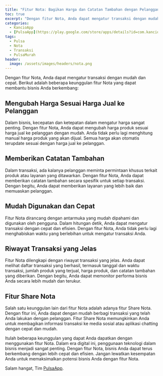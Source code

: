 ```yaml
---
title: "Fitur Nota: Bagikan Harga dan Catatan Tambahan dengan Pelanggan Anda!"
toc: true
excerpt: "Dengan fitur Nota, Anda dapat mengatur transaksi dengan mudah dan cepat"
categories:
  - KancioApp
  - [PulsaApp](https://play.google.com/store/apps/details?id=com.kancio.indonesia)
tags:
  - Pulsa
  - Nota
  - Transaksi
  - PulsaMurah
header:
  image: /assets/images/headers/nota.png
---
```


Dengan fitur Nota, Anda dapat mengatur transaksi dengan mudah dan cepat. Berikut adalah beberapa keunggulan fitur Nota yang dapat membantu bisnis Anda berkembang:

## Mengubah Harga Sesuai Harga Jual ke Pelanggan
Dalam bisnis, kecepatan dan ketepatan dalam mengatur harga sangat penting. Dengan fitur Nota, Anda dapat mengubah harga produk sesuai harga jual ke pelanggan dengan mudah. Anda tidak perlu lagi menghitung manual harga produk yang akan dijual. Semua harga akan otomatis terupdate sesuai dengan harga jual ke pelanggan.

## Memberikan Catatan Tambahan
Dalam transaksi, ada kalanya pelanggan meminta permintaan khusus terkait produk atau layanan yang ditawarkan. Dengan fitur Nota, Anda dapat memberikan catatan tambahan secara spesifik untuk setiap transaksi. Dengan begitu, Anda dapat memberikan layanan yang lebih baik dan memuaskan pelanggan.

## Mudah Digunakan dan Cepat
Fitur Nota dirancang dengan antarmuka yang mudah dipahami dan digunakan oleh pengguna. Dalam hitungan detik, Anda dapat mengatur transaksi dengan cepat dan efisien. Dengan fitur Nota, Anda tidak perlu lagi menghabiskan waktu yang berlebihan untuk mengatur transaksi Anda.

## Riwayat Transaksi yang Jelas
Fitur Nota dilengkapi dengan riwayat transaksi yang jelas. Anda dapat melihat daftar transaksi yang berhasil, termasuk tanggal dan waktu transaksi, jumlah produk yang terjual, harga produk, dan catatan tambahan yang diberikan. Dengan begitu, Anda dapat memonitor performa bisnis Anda secara lebih mudah dan terukur.

## Fitur Share Nota
Salah satu keunggulan lain dari fitur Nota adalah adanya fitur Share Nota. Dengan fitur ini, Anda dapat dengan mudah berbagi transaksi yang telah Anda lakukan dengan pelanggan. Fitur Share Nota memungkinkan Anda untuk membagikan informasi transaksi ke media sosial atau aplikasi chatting dengan cepat dan mudah.

Itulah beberapa keunggulan yang dapat Anda dapatkan dengan menggunakan fitur Nota. Dalam era digital ini, penggunaan teknologi dalam bisnis menjadi sangat penting. Dengan fitur Nota, bisnis Anda dapat terus berkembang dengan lebih cepat dan efisien. Jangan lewatkan kesempatan Anda untuk memaksimalkan potensi bisnis Anda dengan fitur Nota.

Salam hangat,
Tim [PulsaApp](https://play.google.com/store/apps/details?id=com.kancio.indonesia).